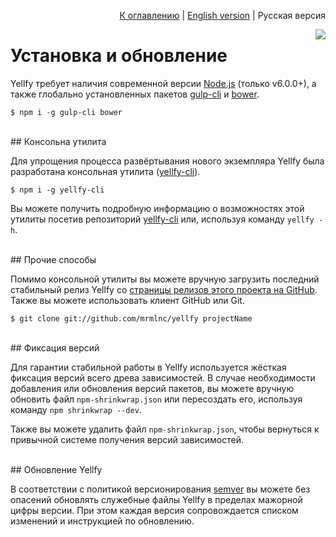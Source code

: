 <p align="right"><a href="README.md">К оглавлению</a> | <a href="../en/installing.md">English version</a> | Русская версия</p>

<img src="https://cloud.githubusercontent.com/assets/7034281/17823638/3327fc26-6666-11e6-8303-4b6411882ab1.png" align="right"/>

# Установка и обновление

Yellfy требует наличия современной версии [Node.js](http://nodejs.org/) (только v6.0.0+), а также глобально установленных пакетов [gulp-cli](http://gulpjs.com/) и [bower](http://bower.io/).

```shell
$ npm i -g gulp-cli bower
```




<br/>
## Консольна утилита

Для упрощения процесса развёртывания нового экземпляра Yellfy была разработана консольная утилита ([yellfy-cli](https://github.com/mrmlnc/yellfy-cli)).

```shell
$ npm i -g yellfy-cli
```

Вы можете получить подробную информацию о возможностях этой утилиты посетив репозиторий [yellfy-cli](https://github.com/mrmlnc/yellfy-cli) или, используя команду `yellfy -h`.




<br/>
## Прочие способы

Помимо консольной утилиты вы можете вручную загрузить последний стабильный релиз Yellfy со [страницы релизов этого проекта на GitHub](https://github.com/mrmlnc/yellfy/releases). Также вы можете использовать клиент GitHub или Git.

```shell
$ git clone git://github.com/mrmlnc/yellfy projectName
```



<br/>
## Фиксация версий

Для гарантии стабильной работы в Yellfy используется жёсткая фиксация версий всего древа зависимостей. В случае необходимости добавления или обновления версий пакетов, вы можете вручную обновить файл `npm-shrinkwrap.json` или пересоздать его, используя команду `npm shrinkwrap --dev`.

Также вы можете удалить файл `npm-shrinkwrap.json`, чтобы вернуться к привычной системе получения версий зависимостей.




<br/>
## Обновление Yellfy

В соответствии с политикой версионирования [semver](http://semver.org/) вы можете без опасений обновлять служебные файлы Yellfy в пределах мажорной цифры версии. При этом каждая версия сопровождается списком изменений и инструкцией по обновлению.
